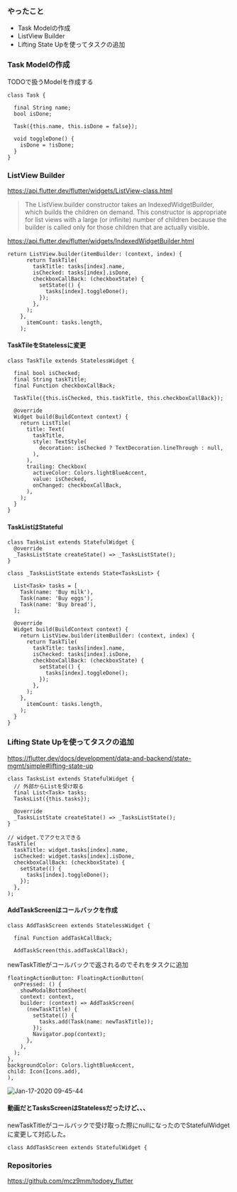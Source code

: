 ### やったこと
- Task Modelの作成
- ListView Builder
- Lifting State Upを使ってタスクの追加

### Task Modelの作成

TODOで扱うModelを作成する
```
class Task {

  final String name;
  bool isDone;

  Task({this.name, this.isDone = false});

  void toggleDone() {
    isDone = !isDone;
  }
}
```


### ListView Builder

https://api.flutter.dev/flutter/widgets/ListView-class.html

> The ListView.builder constructor takes an IndexedWidgetBuilder, 
> which builds the children on demand. 
> This constructor is appropriate for list views with a large (or infinite)
> number of children because the builder is called only for those 
> children that are actually visible.

https://api.flutter.dev/flutter/widgets/IndexedWidgetBuilder.html

```
return ListView.builder(itemBuilder: (context, index) {
      return TaskTile(
        taskTitle: tasks[index].name,
        isChecked: tasks[index].isDone,
        checkboxCallBack: (checkboxState) {
          setState(() {
            tasks[index].toggleDone();
          });
        },
      );
    },
      itemCount: tasks.length,
    );
```

#### TaskTileをStatelessに変更

```
class TaskTile extends StatelessWidget {

  final bool isChecked;
  final String taskTitle;
  final Function checkboxCallBack;

  TaskTile({this.isChecked, this.taskTitle, this.checkboxCallBack});

  @override
  Widget build(BuildContext context) {
    return ListTile(
      title: Text(
        taskTitle,
        style: TextStyle(
          decoration: isChecked ? TextDecoration.lineThrough : null,
        ),
      ),
      trailing: Checkbox(
        activeColor: Colors.lightBlueAccent,
        value: isChecked,
        onChanged: checkboxCallBack,
      ),
    );
  }
}
```

#### TaskListはStateful

```
class TasksList extends StatefulWidget {
  @override
  _TasksListState createState() => _TasksListState();
}

class _TasksListState extends State<TasksList> {

  List<Task> tasks = [
    Task(name: 'Buy milk'),
    Task(name: 'Buy eggs'),
    Task(name: 'Buy bread'),
  ];

  @override
  Widget build(BuildContext context) {
    return ListView.builder(itemBuilder: (context, index) {
      return TaskTile(
        taskTitle: tasks[index].name,
        isChecked: tasks[index].isDone,
        checkboxCallBack: (checkboxState) {
          setState(() {
            tasks[index].toggleDone();
          });
        },
      );
    },
      itemCount: tasks.length,
    );
  }
}
```


###  Lifting State Upを使ってタスクの追加
https://flutter.dev/docs/development/data-and-backend/state-mgmt/simple#lifting-state-up

```
class TasksList extends StatefulWidget {
  // 外部からListを受け取る
  final List<Task> tasks;
  TasksList({this.tasks});

  @override
  _TasksListState createState() => _TasksListState();
}

// widget.でアクセスできる
TaskTile(
  taskTitle: widget.tasks[index].name,
  isChecked: widget.tasks[index].isDone,
  checkboxCallBack: (checkboxState) {
    setState(() {
      tasks[index].toggleDone();
    });
  },
);
```


#### AddTaskScreenはコールバックを作成

```
class AddTaskScreen extends StatelessWidget {

  final Function addTaskCallBack;

  AddTaskScreen(this.addTaskCallBack);
```


newTaskTitleがコールバックで返されるのでそれをタスクに追加
```
floatingActionButton: FloatingActionButton(
  onPressed: () {
    showModalBottomSheet(
    context: context,
    builder: (context) => AddTaskScreen(
      (newTaskTitle) {
        setState(() {
          tasks.add(Task(name: newTaskTitle));
        });
        Navigator.pop(context);
      },
    ),
  );
},
backgroundColor: Colors.lightBlueAccent,
child: Icon(Icons.add),
),
```

![Jan-17-2020 09-45-44](https://user-images.githubusercontent.com/11751495/72574922-2a496580-390e-11ea-95de-c9acae19d5b8.gif)

#### 動画だとTasksScreenはStatelessだったけど、、、
newTaskTitleがコールバックで受け取った際にnullになったのでStatefulWidgetに変更して対応した。

```
class AddTaskScreen extends StatefulWidget {
```


### Repositories 
https://github.com/mcz9mm/todoey_flutter
